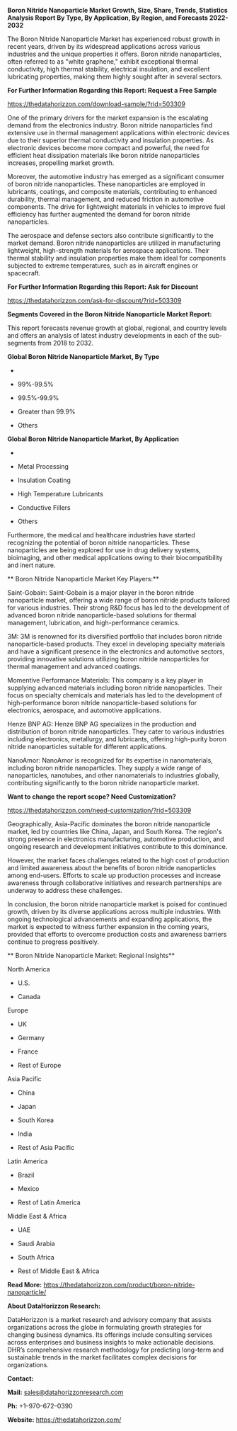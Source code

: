 **Boron Nitride Nanoparticle Market Growth, Size, Share, Trends,
Statistics Analysis Report By Type, By Application, By Region, and
Forecasts 2022-2032**

The Boron Nitride Nanoparticle Market has experienced robust growth in
recent years, driven by its widespread applications across various
industries and the unique properties it offers. Boron nitride
nanoparticles, often referred to as "white graphene," exhibit
exceptional thermal conductivity, high thermal stability, electrical
insulation, and excellent lubricating properties, making them highly
sought after in several sectors.

**For Further Information Regarding this Report: Request a Free Sample**

<https://thedatahorizzon.com/download-sample/?rid=503309>

One of the primary drivers for the market expansion is the escalating
demand from the electronics industry. Boron nitride nanoparticles find
extensive use in thermal management applications within electronic
devices due to their superior thermal conductivity and insulation
properties. As electronic devices become more compact and powerful, the
need for efficient heat dissipation materials like boron nitride
nanoparticles increases, propelling market growth.

Moreover, the automotive industry has emerged as a significant consumer
of boron nitride nanoparticles. These nanoparticles are employed in
lubricants, coatings, and composite materials, contributing to enhanced
durability, thermal management, and reduced friction in automotive
components. The drive for lightweight materials in vehicles to improve
fuel efficiency has further augmented the demand for boron nitride
nanoparticles.

The aerospace and defense sectors also contribute significantly to the
market demand. Boron nitride nanoparticles are utilized in manufacturing
lightweight, high-strength materials for aerospace applications. Their
thermal stability and insulation properties make them ideal for
components subjected to extreme temperatures, such as in aircraft
engines or spacecraft.

**For Further Information Regarding this Report: Ask for Discount**

<https://thedatahorizzon.com/ask-for-discount/?rid=503309>

**Segments Covered in the Boron Nitride Nanoparticle Market Report:**

This report forecasts revenue growth at global, regional, and country
levels and offers an analysis of latest industry developments in each of
the sub-segments from 2018 to 2032.

**Global Boron Nitride Nanoparticle Market, By Type**

-   

-   99%-99.5%

-   99.5%-99.9%

-   Greater than 99.9%

-   Others

**Global Boron Nitride Nanoparticle Market, By Application**

-   

-   Metal Processing

-   Insulation Coating

-   High Temperature Lubricants

-   Conductive Fillers

-   Others

Furthermore, the medical and healthcare industries have started
recognizing the potential of boron nitride nanoparticles. These
nanoparticles are being explored for use in drug delivery systems,
bioimaging, and other medical applications owing to their
biocompatibility and inert nature.

** Boron Nitride Nanoparticle Market Key Players:**

Saint-Gobain: Saint-Gobain is a major player in the boron nitride
nanoparticle market, offering a wide range of boron nitride products
tailored for various industries. Their strong R&D focus has led to the
development of advanced boron nitride nanoparticle-based solutions for
thermal management, lubrication, and high-performance ceramics.

3M: 3M is renowned for its diversified portfolio that includes boron
nitride nanoparticle-based products. They excel in developing specialty
materials and have a significant presence in the electronics and
automotive sectors, providing innovative solutions utilizing boron
nitride nanoparticles for thermal management and advanced coatings.

Momentive Performance Materials: This company is a key player in
supplying advanced materials including boron nitride nanoparticles.
Their focus on specialty chemicals and materials has led to the
development of high-performance boron nitride nanoparticle-based
solutions for electronics, aerospace, and automotive applications.

Henze BNP AG: Henze BNP AG specializes in the production and
distribution of boron nitride nanoparticles. They cater to various
industries including electronics, metallurgy, and lubricants, offering
high-purity boron nitride nanoparticles suitable for different
applications.

NanoAmor: NanoAmor is recognized for its expertise in nanomaterials,
including boron nitride nanoparticles. They supply a wide range of
nanoparticles, nanotubes, and other nanomaterials to industries
globally, contributing significantly to the boron nitride nanoparticle
market.

**Want to change the report scope? Need Customization?**

<https://thedatahorizzon.com/need-customization/?rid=503309>

Geographically, Asia-Pacific dominates the boron nitride nanoparticle
market, led by countries like China, Japan, and South Korea. The
region's strong presence in electronics manufacturing, automotive
production, and ongoing research and development initiatives contribute
to this dominance.

However, the market faces challenges related to the high cost of
production and limited awareness about the benefits of boron nitride
nanoparticles among end-users. Efforts to scale up production processes
and increase awareness through collaborative initiatives and research
partnerships are underway to address these challenges.

In conclusion, the boron nitride nanoparticle market is poised for
continued growth, driven by its diverse applications across multiple
industries. With ongoing technological advancements and expanding
applications, the market is expected to witness further expansion in the
coming years, provided that efforts to overcome production costs and
awareness barriers continue to progress positively.

** Boron Nitride Nanoparticle Market: Regional Insights**

North America

-   U.S.

-   Canada

Europe

-   UK

-   Germany

-   France

-   Rest of Europe

Asia Pacific

-   China

-   Japan

-   South Korea

-   India

-   Rest of Asia Pacific

Latin America

-   Brazil

-   Mexico

-   Rest of Latin America

Middle East & Africa

-   UAE

-   Saudi Arabia

-   South Africa

-   Rest of Middle East & Africa

**Read More:**
<https://thedatahorizzon.com/product/boron-nitride-nanoparticle/>

**About DataHorizzon Research:**

DataHorizzon is a market research and advisory company that assists
organizations across the globe in formulating growth strategies for
changing business dynamics. Its offerings include consulting services
across enterprises and business insights to make actionable decisions.
DHR’s comprehensive research methodology for predicting long-term and
sustainable trends in the market facilitates complex decisions for
organizations.

**Contact:**

**Mail:** <sales@datahorizzonresearch.com>

**Ph:** +1–970–672–0390

**Website:** <https://thedatahorizzon.com/>
